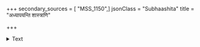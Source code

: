 +++
secondary_sources = [ "MSS_1150",]
jsonClass = "Subhaashita"
title = "अध्यापयन्ति शास्त्राणि"

+++

<details><summary>Text</summary>

अध्यापयन्ति शास्त्राणि तृणीकुर्वन्ति पण्डितान्।  
विस्मारयन्ति जातिं स्वां वराटाः पञ्चषाः करे॥
</details>
